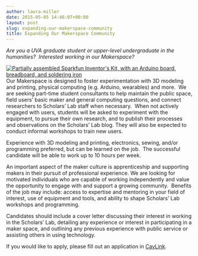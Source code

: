 ```yaml
---
author: laura-miller
date: 2015-05-05 14:46:07+00:00
layout: post
slug: expanding-our-makerspace-community
title: Expanding Our Makerspace Community
---
```


_Are you a UVA graduate student or upper-level undergraduate in the humanities?  Interested working in our Makerspace?_

[![Partially assembled Sparkfun Inventor's Kit, with an Arduino board, breadboard, and soldering iron](http://static.scholarslab.org/wp-content/uploads/2014/09/makerspace7-300x200.jpg)](http://static.scholarslab.org/wp-content/uploads/2014/09/makerspace7.jpg)Our Makerspace is designed to foster experimentation with 3D modeling and printing, physical computing (e.g. Arduino, wearables) and more.  We are seeking part-time student consultants to help maintain the public space, field users’ basic maker and general computing questions, and connect researchers to Scholars’ Lab staff when necessary.  When not actively engaged with users, students will be asked to experiment with the equipment, to pursue their own research, and to publish their processes and observations on the Scholars’ Lab blog. They will also be expected to conduct informal workshops to train new users.

Experience with 3D modeling and printing, electronics, sewing, and/or programming preferred, but can be learned on the job.  The successful candidate will be able to work up to 10 hours per week.

An important aspect of the maker culture is apprenticeship and supporting makers in their pursuit of professional experience. We are looking for motivated individuals who are capable of working independently and value the opportunity to engage with and support a growing community.  Benefits of the job may include: access to expertise and mentoring in your field of interest, use of equipment and tools, and ability to shape Scholars’ Lab workshops and programming.

Candidates should include a cover letter discussing their interest in working in the Scholars’ Lab, detailing any experience or interest in participating in a maker space, and outlining any previous experience with public service or assisting others in using technology.

If you would like to apply, please fill out an application in [CavLink](http://www.career.virginia.edu/students/cavlink/).
